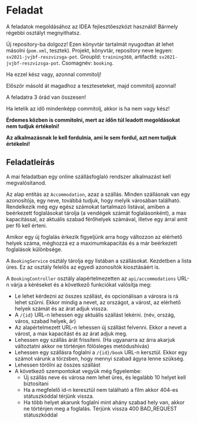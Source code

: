 # Feladat

A feladatok megoldásához az IDEA fejlesztőeszközt használd!
Bármely régebbi osztályt megnyithatsz.

Új repository-ba dolgozz!
Ezen könyvtár tartalmát nyugodtan át lehet másolni (`pom.xml`, tesztek).
Projekt, könyvtár, repository neve legyen: `sv2021-jvjbf-reszvizsga-pot`.
GroupId: `training360`, artifactId: `sv2021-jvjbf-reszvizsga-pot`. Csomagnév: `booking`.

Ha ezzel kész vagy, azonnal commitolj!

Először másold át magadhoz a teszteseteket, majd commitolj azonnal!

A feladatra 3 órád van összesen!

Ha letelik az idő mindenképp commitolj, akkor is
ha nem vagy kész!

**Érdemes közben is commitolni, mert az időn túl leadott megoldásokat nem tudjuk értékelni!**

**Az alkalmazásnak le kell fordulnia, ami le sem fordul, azt nem tudjuk értékelni!**

## Feladatleírás

A mai feladatban egy online szállásfoglaló rendszer alkalmazást kell megvalósítanod.

Az alap entitás az `Accommodation`, azaz a szállás. Minden szállásnak van egy azonosítója, egy neve, 
továbbá tudjuk, hogy melyik városában található. Rendelkezik még egy egész számokat tartalmazó listával, 
amiben a beérkezett foglalásokat tárolja (a vendégek számát foglalásonként), a max kapacitással, az aktuális 
szabad férőhelyek számával, illetve egy árral amit per fő kell érteni.

Amikor egy új foglalás érkezik figyeljünk arra hogy változzon az elérhető helyek száma, méghozzá 
ez a maximumkapacitás és a már beérkezett foglalások különbsége.  

A `BookingService` osztály tárolja egy listában a szállásokat. Kezdetben a lista üres. Ez az osztály felelős az egyedi azonosítók kiosztásáért is.

A `BookingController` osztály alapértelmezetten az `api/accommodations` URL-n várja a kéréseket és a következő funkciókat valósítja meg: 

* Le lehet kérdezni az összes szállást, és opcionálisan a városra is rá lehet szűrni. Ekkor mindig a nevet, az országot, 
  a várost, az elérhető helyek számát és az árat adjuk vissza. 
* A `/{id}` URL-n lehessen egy aktuális szállást lekérni. (név, ország, város, szabad helyek, ár)  
* Az alapértelmezett URL-n lehessen új szállást felvenni. Ekkor a nevet a várost,  a max kapacitást és az árat adjuk meg. 
* Lehessen egy szállás árát frissíteni. (Ha ugyanarra az árra akarjuk változtatni akkor ne történjen fölösleges metódushívás)
* Lehessen egy szállásra foglalni a `/{id}/book` URL-n kersztül. Ekkor egy számot várunk a törzsben, hogy mennyi szabad ágyra lenne szükség. 
* Lehessen törölni az összes szállást
* A következő szempontokat vegyük még figyelembe:
	* Új szállás neve és városa nem lehet üres, és legalább 10 helyet kell biztosítani
	* Ha a megfelelő id-n keresztül nem található a film akkor 404-es státuszkóddal térjünk vissza.
	* Ha több helyet akarunk foglalni mint ahány szabad hely van, akkor ne történjen meg a foglalás. Térjünk vissza 400 BAD_REQUEST státuszkóddal 
